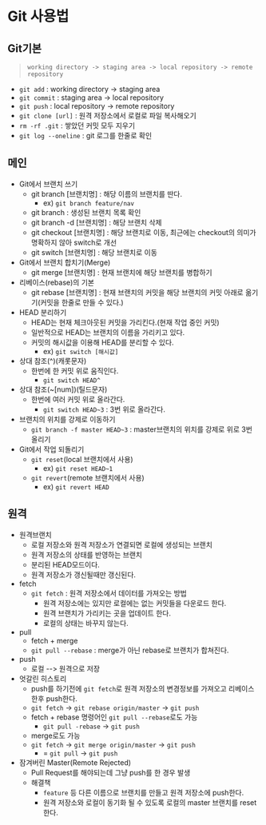 # Git 사용법



## Git기본

> `working directory -> staging area -> local repository -> remote repository`

* `git add` : working directory -> staging area
* `git commit` : staging area -> local repository
* `git push` : local repository -> remote repository
* `git clone [url]` : 원격 저장소에서 로컬로 파일 복사해오기
* `rm -rf .git` : 쌓았던 커밋 모두 지우기
* `git log --oneline` : git 로그를 한줄로 확인



## 메인

* Git에서 브랜치 쓰기
  * git branch [브랜치명] : 해당 이름의 브랜치를 딴다.
    * ex) `git branch feature/nav`
  * git branch : 생성된 브랜치 목록 확인
  * git branch -d [브랜치명] : 해당 브랜치 삭제
  * git checkout [브랜치명] : 해당 브랜치로 이동, 최근에는 checkout의 의미가 명확하지 않아 switch로 개선
  * git switch [브랜치명] : 해당 브랜치로 이동
* Git에서 브랜치 합치기(Merge)
  * git merge [브랜치명] : 현재 브랜치에 해당 브랜치를 병합하기
* 리베이스(rebase)의 기본
  * git rebase [브랜치명] : 현재 브랜치의 커밋을 해당 브랜치의 커밋 아래로 옮기기(커밋을 한줄로 만들 수 있다.)
* HEAD 분리하기
  * HEAD는 현재 체크아웃된 커밋을 가리킨다.(현재 작업 중인 커밋)
  * 일반적으로 HEAD는 브랜치의 이름을 가리키고 있다.
  * 커밋의 해시값을 이용해 HEAD를 분리할 수 있다.
    * ex) `git switch [해시값]`
* 상대 참조(^)(캐롯문자)
  * 한번에 한 커밋 위로 움직인다.
    * `git switch HEAD^`
* 상대 참조(~[num])(틸드문자)
  * 한번에 여러 커밋 위로 올라간다.
    * `git switch HEAD~3` : 3번 위로 올라간다.
* 브랜치의 위치를 강제로 이동하기
  * `git branch -f master HEAD~3` : master브랜치의 위치를 강제로 위로 3번 올리기
* Git에서 작업 되돌리기
  * `git reset`(local 브랜치에서 사용)
    * ex) `git reset HEAD~1`
  * `git revert`(remote 브랜치에서 사용)
    * ex) `git revert HEAD`



## 원격

* 원격브랜치
  * 로컬 저장소와 원격 저장소가 연결되면 로컬에 생성되는 브랜치
  * 원격 저장소의 상태를 반영하는 브랜치
  * 분리된 HEAD모드이다.
  * 원격 저장소가 갱신될때만 갱신된다.
* fetch
  * `git fetch` : 원격 저장소에서 데이터를 가져오는 방법
    * 원격 저장소에는 있지만 로컬에는 없는 커밋들을 다운로드 한다.
    * 원격 브랜치가 가리키는 곳을 업데이트 한다.
    * 로컬의 상태는 바꾸지 않는다.
* pull
  * fetch + merge
  * `git pull --rebase` : merge가 아닌 rebase로 브랜치가 합쳐진다.
* push
  * 로컬 --> 원격으로 저장
* 엇갈린 히스토리
  * push를 하기전에 `git fetch`로 원격 저장소의 변경정보를 가져오고 리베이스 한후 push한다.
  * `git fetch` -> `git rebase origin/master` -> `git push`
  * fetch + rebase 명령어인 `git pull --rebase`로도 가능
    * `git pull -rebase` -> `git push`
  * merge로도 가능
  * `git fetch` -> `git merge origin/master` -> `git push`
    * = `git pull` -> `git push`
* 잠겨버린 Master(Remote Rejected)
  * Pull Request를 해야되는데 그냥 push를 한 경우 발생
  * 해결책
    * `feature` 등 다른 이름으로 브랜치를 만들고 원격 저장소에 push한다.
    * 원격 저장소와 로컬이 동기화 될 수 있도록 로컬의 master 브랜치를 reset한다.

